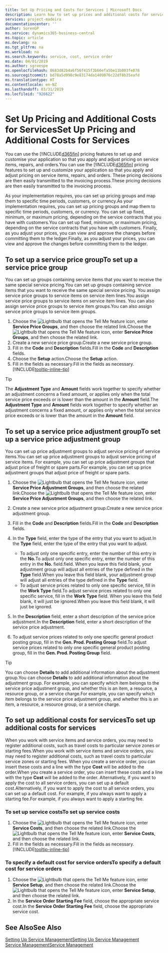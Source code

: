 ```yaml
---
title: Set Up Pricing and Costs for Services | Microsoft Docs
description: Learn how to set up prices and additional costs for services.
services: project-madeira
documentationcenter: ''
author: SorenGP
ms.service: dynamics365-business-central
ms.topic: article
ms.devlang: na
ms.tgt_pltfrm: na
ms.workload: na
ms.search.keywords: service, cost, service order
ms.date: 04/01/2019
ms.author: sgroespe
ms.openlocfilehash: 8683d82b4a6f56f415f3b66efa5be11b003fe878
ms.sourcegitcommit: bd78a5d990c9e83174da1409076c22df8b35eafd
ms.translationtype: HT
ms.contentlocale: en-NZ
ms.lasthandoff: 03/31/2019
ms.locfileid: "926622"
---
```

# <a name="set-up-pricing-and-additional-costs-for-services"></a><span data-ttu-id="0fe43-103">Set Up Pricing and Additional Costs for Services</span><span class="sxs-lookup"><span data-stu-id="0fe43-103">Set Up Pricing and Additional Costs for Services</span></span>
<span data-ttu-id="0fe43-104">You can use the [!INCLUDE[d365fin](includes/d365fin_md.md)] pricing features to set up and customise your application so that you apply and adjust pricing on service items, repairs, and orders.</span><span class="sxs-lookup"><span data-stu-id="0fe43-104">You can use the [!INCLUDE[d365fin](includes/d365fin_md.md)] pricing features to set up and customize your application so that you apply and adjust pricing on service items, repairs, and orders.</span></span> <span data-ttu-id="0fe43-105">These pricing decisions are then easily transmitted to the invoicing process.</span><span class="sxs-lookup"><span data-stu-id="0fe43-105">These pricing decisions are then easily transmitted to the invoicing process.</span></span>  
  
<span data-ttu-id="0fe43-106">As your implementation requires, you can set up pricing groups and map them to specific time periods, customers, or currency.</span><span class="sxs-lookup"><span data-stu-id="0fe43-106">As your implementation requires, you can set up pricing groups and map them to specific time periods, customers, or currency.</span></span> <span data-ttu-id="0fe43-107">You can set up fixed, minimum, or maximum pricing, depending on the service contracts that you have with customers.</span><span class="sxs-lookup"><span data-stu-id="0fe43-107">You can set up fixed, minimum, or maximum pricing, depending on the service contracts that you have with customers.</span></span> <span data-ttu-id="0fe43-108">Finally, as you adjust your prices, you can view and approve the changes before committing them to the ledger.</span><span class="sxs-lookup"><span data-stu-id="0fe43-108">Finally, as you adjust your prices, you can view and approve the changes before committing them to the ledger.</span></span>  

## <a name="to-set-up-a-service-price-group"></a><span data-ttu-id="0fe43-109">To set up a service price group</span><span class="sxs-lookup"><span data-stu-id="0fe43-109">To set up a service price group</span></span>
<span data-ttu-id="0fe43-110">You can set up groups containing service items that you want to receive the same special service pricing.</span><span class="sxs-lookup"><span data-stu-id="0fe43-110">You can set up groups containing service items that you want to receive the same special service pricing.</span></span> <span data-ttu-id="0fe43-111">You assign service price groups to service items on service item lines.</span><span class="sxs-lookup"><span data-stu-id="0fe43-111">You assign service price groups to service items on service item lines.</span></span> <span data-ttu-id="0fe43-112">You can also assign service price groups to service item groups.</span><span class="sxs-lookup"><span data-stu-id="0fe43-112">You can also assign service price groups to service item groups.</span></span>  

1. <span data-ttu-id="0fe43-113">Choose the ![Lightbulb that opens the Tell Me feature](media/ui-search/search_small.png "Tell me what you want to do") icon, enter **Service Price Groups**, and then choose the related link.</span><span class="sxs-lookup"><span data-stu-id="0fe43-113">Choose the ![Lightbulb that opens the Tell Me feature](media/ui-search/search_small.png "Tell me what you want to do") icon, enter **Service Price Groups**, and then choose the related link.</span></span>  
2. <span data-ttu-id="0fe43-114">Create a new service price group.</span><span class="sxs-lookup"><span data-stu-id="0fe43-114">Create a new service price group.</span></span>  
3. <span data-ttu-id="0fe43-115">Fill in the **Code** and **Description** fields.</span><span class="sxs-lookup"><span data-stu-id="0fe43-115">Fill in the **Code** and **Description** fields.</span></span>  
4. <span data-ttu-id="0fe43-116">Choose the **Setup** action.</span><span class="sxs-lookup"><span data-stu-id="0fe43-116">Choose the **Setup** action.</span></span>  
2. <span data-ttu-id="0fe43-117">Fill in the fields as necessary.</span><span class="sxs-lookup"><span data-stu-id="0fe43-117">Fill in the fields as necessary.</span></span> [!INCLUDE[tooltip-inline-tip](includes/tooltip-inline-tip_md.md)]  

 > [!Tip]
 > <span data-ttu-id="0fe43-118">The **Adjustment Type** and **Amount** fields work together to specify whether an adjustment concerns a fixed amount, or applies only when the total service price exceeds or is lower than the amount in the **Amount** field.</span><span class="sxs-lookup"><span data-stu-id="0fe43-118">The **Adjustment Type** and **Amount** fields work together to specify whether an adjustment concerns a fixed amount, or applies only when the total service price exceeds or is lower than the amount in the **Amount** field.</span></span>  

## <a name="to-set-up-a-service-price-adjustment-group"></a><span data-ttu-id="0fe43-119">To set up a service price adjustment group</span><span class="sxs-lookup"><span data-stu-id="0fe43-119">To set up a service price adjustment group</span></span>  
<span data-ttu-id="0fe43-120">You can set up price adjustment groups to adjust service pricing of service items.</span><span class="sxs-lookup"><span data-stu-id="0fe43-120">You can set up price adjustment groups to adjust service pricing of service items.</span></span> <span data-ttu-id="0fe43-121">For example, you can set up price adjustment groups that adjust price of freight or spare parts.</span><span class="sxs-lookup"><span data-stu-id="0fe43-121">For example, you can set up price adjustment groups that adjust price of freight or spare parts.</span></span>  
  
1. <span data-ttu-id="0fe43-122">Choose the ![Lightbulb that opens the Tell Me feature](media/ui-search/search_small.png "Tell me what you want to do") icon, enter **Service Price Adjustment Groups**, and then choose the related link.</span><span class="sxs-lookup"><span data-stu-id="0fe43-122">Choose the ![Lightbulb that opens the Tell Me feature](media/ui-search/search_small.png "Tell me what you want to do") icon, enter **Service Price Adjustment Groups**, and then choose the related link.</span></span>  
2. <span data-ttu-id="0fe43-123">Create a new service price adjustment group.</span><span class="sxs-lookup"><span data-stu-id="0fe43-123">Create a new service price adjustment group.</span></span>  
3. <span data-ttu-id="0fe43-124">Fill in the **Code** and **Description** fields.</span><span class="sxs-lookup"><span data-stu-id="0fe43-124">Fill in the **Code** and **Description** fields.</span></span>  
4. <span data-ttu-id="0fe43-125">In the **Type** field, enter the type of the entry that you want to adjust.</span><span class="sxs-lookup"><span data-stu-id="0fe43-125">In the **Type** field, enter the type of the entry that you want to adjust.</span></span>  
  
    * <span data-ttu-id="0fe43-126">To adjust only one specific entry, enter the number of this entry in the **No.**</span><span class="sxs-lookup"><span data-stu-id="0fe43-126">To adjust only one specific entry, enter the number of this entry in the **No.**</span></span> <span data-ttu-id="0fe43-127">field.</span><span class="sxs-lookup"><span data-stu-id="0fe43-127">field.</span></span> <span data-ttu-id="0fe43-128">When you leave this field blank, your adjustment group will adjust all entries of the type defined in the **Type** field.</span><span class="sxs-lookup"><span data-stu-id="0fe43-128">When you leave this field blank, your adjustment group will adjust all entries of the type defined in the **Type** field.</span></span>  
    * <span data-ttu-id="0fe43-129">To adjust service prices related to only one specific service, fill in the **Work Type** field.</span><span class="sxs-lookup"><span data-stu-id="0fe43-129">To adjust service prices related to only one specific service, fill in the **Work Type** field.</span></span> <span data-ttu-id="0fe43-130">When you leave this field blank, it will just be ignored.</span><span class="sxs-lookup"><span data-stu-id="0fe43-130">When you leave this field blank, it will just be ignored.</span></span>  
  
5. <span data-ttu-id="0fe43-131">In the **Description** field, enter a short description of the service price adjustment.</span><span class="sxs-lookup"><span data-stu-id="0fe43-131">In the **Description** field, enter a short description of the service price adjustment.</span></span>  
6. <span data-ttu-id="0fe43-132">To adjust service prices related to only one specific general product posting group, fill in the **Gen. Prod. Posting Group** field.</span><span class="sxs-lookup"><span data-stu-id="0fe43-132">To adjust service prices related to only one specific general product posting group, fill in the **Gen. Prod. Posting Group** field.</span></span>

> [!Tip]
> <span data-ttu-id="0fe43-133">You can choose **Details** to add additional information about the adjustment group.</span><span class="sxs-lookup"><span data-stu-id="0fe43-133">You can choose **Details** to add additional information about the adjustment group.</span></span> <span data-ttu-id="0fe43-134">For example, you can specify which item belongs to the service price adjustment group, and whether this is an item, a resource, a resource group, or a service charge.</span><span class="sxs-lookup"><span data-stu-id="0fe43-134">For example, you can specify which item belongs to the service price adjustment group, and whether this is an item, a resource, a resource group, or a service charge.</span></span>  

## <a name="to-set-up-additional-costs-for-services"></a><span data-ttu-id="0fe43-135">To set up additional costs for services</span><span class="sxs-lookup"><span data-stu-id="0fe43-135">To set up additional costs for services</span></span>
<span data-ttu-id="0fe43-136">When you work with service items and service orders, you may need to register additional costs, such as travel costs to particular service zones or starting fees.</span><span class="sxs-lookup"><span data-stu-id="0fe43-136">When you work with service items and service orders, you may need to register additional costs, such as travel costs to particular service zones or starting fees.</span></span> <span data-ttu-id="0fe43-137">When you create a service order, you can insert these costs and a line with the type **Cost** will be added to the order.</span><span class="sxs-lookup"><span data-stu-id="0fe43-137">When you create a service order, you can insert these costs and a line with the type **Cost** will be added to the order.</span></span> <span data-ttu-id="0fe43-138">Alternatively, if you want to apply the cost to all service orders, you can set up a default cost.</span><span class="sxs-lookup"><span data-stu-id="0fe43-138">Alternatively, if you want to apply the cost to all service orders, you can set up a default cost.</span></span> <span data-ttu-id="0fe43-139">For example, if you always want to apply a starting fee.</span><span class="sxs-lookup"><span data-stu-id="0fe43-139">For example, if you always want to apply a starting fee.</span></span>
  
### <a name="to-set-up-service-costs"></a><span data-ttu-id="0fe43-140">To set up service costs</span><span class="sxs-lookup"><span data-stu-id="0fe43-140">To set up service costs</span></span>
1. <span data-ttu-id="0fe43-141">Choose the ![Lightbulb that opens the Tell Me feature](media/ui-search/search_small.png "Tell me what you want to do") icon, enter **Service Costs**, and then choose the related link.</span><span class="sxs-lookup"><span data-stu-id="0fe43-141">Choose the ![Lightbulb that opens the Tell Me feature](media/ui-search/search_small.png "Tell me what you want to do") icon, enter **Service Costs**, and then choose the related link.</span></span> 
2. <span data-ttu-id="0fe43-142">Fill in the fields as necessary.</span><span class="sxs-lookup"><span data-stu-id="0fe43-142">Fill in the fields as necessary.</span></span> [!INCLUDE[tooltip-inline-tip](includes/tooltip-inline-tip_md.md)]  

### <a name="to-specify-a-default-cost-for-service-orders"></a><span data-ttu-id="0fe43-143">To specify a default cost for service orders</span><span class="sxs-lookup"><span data-stu-id="0fe43-143">To specify a default cost for service orders</span></span>
1. <span data-ttu-id="0fe43-144">Choose the ![Lightbulb that opens the Tell Me feature](media/ui-search/search_small.png "Tell me what you want to do") icon, enter **Service Setup**, and then choose the related link.</span><span class="sxs-lookup"><span data-stu-id="0fe43-144">Choose the ![Lightbulb that opens the Tell Me feature](media/ui-search/search_small.png "Tell me what you want to do") icon, enter **Service Setup**, and then choose the related link.</span></span> 
2. <span data-ttu-id="0fe43-145">In the **Service Order Starting Fee** field, choose the appropriate service cost.</span><span class="sxs-lookup"><span data-stu-id="0fe43-145">In the **Service Order Starting Fee** field, choose the appropriate service cost.</span></span>

## <a name="see-also"></a><span data-ttu-id="0fe43-146">See Also</span><span class="sxs-lookup"><span data-stu-id="0fe43-146">See Also</span></span>
[<span data-ttu-id="0fe43-147">Setting Up Service Management</span><span class="sxs-lookup"><span data-stu-id="0fe43-147">Setting Up Service Management</span></span>](service-setup-service.md)  
[<span data-ttu-id="0fe43-148">Service Management</span><span class="sxs-lookup"><span data-stu-id="0fe43-148">Service Management</span></span>](service-service.md)  
